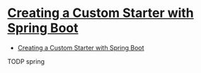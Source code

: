# [Creating a Custom Starter with Spring Boot](https://www.baeldung.com/spring-boot-custom-starter)

- [Creating a Custom Starter with Spring Boot](#creating-a-custom-starter-with-spring-boot)








TODP spring